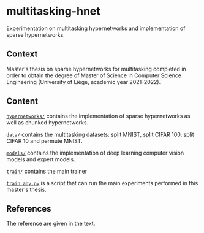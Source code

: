 # multitasking-hnet
Experimentation on multitasking hypernetworks and implementation of sparse hypernetworks.

## Context
 Master's thesis on sparse hypernetworks for multitasking completed in order to obtain the degree of Master of Science in Computer Science Engineering (University of Liège, academic year 2021-2022).

## Content

[`hypernetworks/`](hypernetworks/) contains the implementation of sparse hypernetworks as well as chunked hypernetworks.

[`data/`](data/) contains the multitasking datasets: split MNIST, split CIFAR 100, split CIFAR 10 and permute MNIST.

[`models/`](models/) contains the implementation of deep learning computer vision models and expert models.

[`train/`](train/) contains the main trainer

[`train_any.py`](train_any.py) is a script that can run the main experiments performed in this master's thesis.

## References
The reference are given in the text.